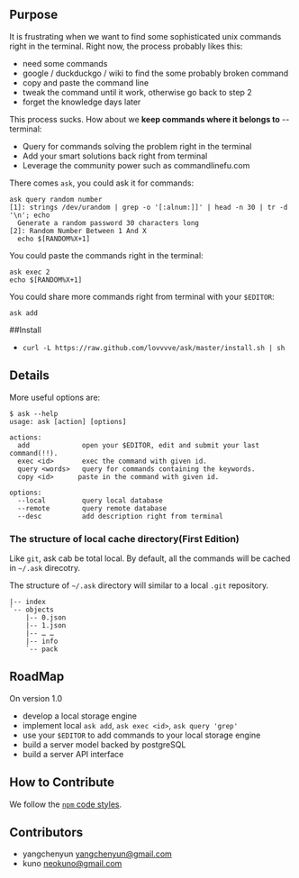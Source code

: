 ## Purpose
It is frustrating when we want to find some sophisticated unix commands right in the terminal. Right now, the process probably likes this:
- need some commands
- google / duckduckgo / wiki to find the some probably broken command
- copy and paste the command line
- tweak the command until it work, otherwise go back to step 2
- forget the knowledge days later

This process sucks. How about we **keep commands where it belongs to** -- terminal:
- Query for commands solving the problem right in the terminal
- Add your smart solutions back right from terminal
- Leverage the community power such as commandlinefu.com

There comes `ask`, you could ask it for commands:

    ask query random number
    [1]: strings /dev/urandom | grep -o '[:alnum:]]' | head -n 30 | tr -d '\n'; echo
      Generate a random password 30 characters long
    [2]: Random Number Between 1 And X
      echo $[RANDOM%X+1]

You could paste the commands right in the terminal: 

    ask exec 2
    echo $[RANDOM%X+1]

You could share more commands right from terminal with your `$EDITOR`:
    
    ask add

##Install
- `curl -L https://raw.github.com/lovvvve/ask/master/install.sh | sh`

## Details
More useful options are:

    $ ask --help
    usage: ask [action] [options] 

    actions:
      add             open your $EDITOR, edit and submit your last command(!!).
      exec <id>       exec the command with given id.
      query <words>   query for commands containing the keywords.
      copy <id>      paste in the command with given id.

    options:
      --local         query local database
      --remote        query remote database
      --desc          add description right from terminal

### The structure of local cache directory(First Edition)
Like `git`, ask cab be total local. By default, all the commands will be cached in `~/.ask` direcotry.

The structure of `~/.ask` directory will similar to a local `.git` repository.

```
|-- index
`-- objects
    |-- 0.json
    |-- 1.json
    |-- … … 
    |-- info
    `-- pack
``` 

## RoadMap
On version 1.0
- develop a local storage engine
- implement local `ask add`, `ask exec <id>`, `ask query 'grep'` 
- use your `$EDITOR` to add commands to your local storage engine
- build a server model backed by postgreSQL
- build a server API interface

## How to Contribute
We follow the [`npm` code styles](https://npmjs.org/doc/npm.html).

## Contributors
- yangchenyun <yangchenyun@gmail.com>
- kuno <neokuno@gmail.com>
